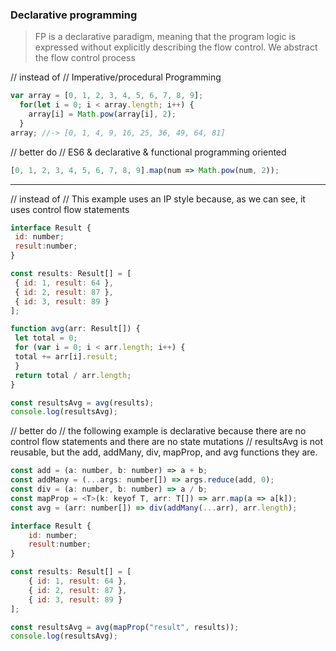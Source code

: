 ###  Declarative programming 

> FP is a declarative paradigm, meaning that the program logic is expressed without explicitly describing the flow control. 
> We abstract the flow control process

// instead of
// Imperative/procedural Programming
```javascript
var array = [0, 1, 2, 3, 4, 5, 6, 7, 8, 9];
  for(let i = 0; i < array.length; i++) {
    array[i] = Math.pow(array[i], 2);
  }
array; //-> [0, 1, 4, 9, 16, 25, 36, 49, 64, 81]
```


// better do
// ES6 & declarative & functional programming oriented
```javascript
[0, 1, 2, 3, 4, 5, 6, 7, 8, 9].map(num => Math.pow(num, 2));
```  

---

// instead of
// This example uses an IP style because, as we can see, it uses control flow statements
```javascript
interface Result {
 id: number;
 result:number;
}

const results: Result[] = [
 { id: 1, result: 64 },
 { id: 2, result: 87 },
 { id: 3, result: 89 }
];

function avg(arr: Result[]) {
 let total = 0;
 for (var i = 0; i < arr.length; i++) {
 total += arr[i].result;
 }
 return total / arr.length;
}

const resultsAvg = avg(results);
console.log(resultsAvg);
```


// better do
// the following example is declarative because there are no control flow statements and there are no state mutations
// resultsAvg is not reusable, but the add, addMany, div, mapProp, and avg functions they are. 
```javascript
const add = (a: number, b: number) => a + b;
const addMany = (...args: number[]) => args.reduce(add, 0);
const div = (a: number, b: number) => a / b;
const mapProp = <T>(k: keyof T, arr: T[]) => arr.map(a => a[k]);
const avg = (arr: number[]) => div(addMany(...arr), arr.length);

interface Result {
    id: number;
    result:number;
}

const results: Result[] = [
    { id: 1, result: 64 },
    { id: 2, result: 87 },
    { id: 3, result: 89 }
];

const resultsAvg = avg(mapProp("result", results));
console.log(resultsAvg);
```


